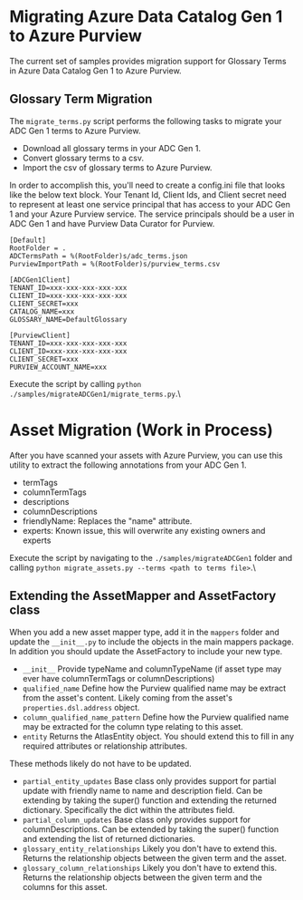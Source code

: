 # Migrating Azure Data Catalog Gen 1 to Azure Purview

The current set of samples provides migration support for Glossary Terms in
Azure Data Catalog Gen 1 to Azure Purview.

## Glossary Term Migration

The `migrate_terms.py` script performs the following tasks to migrate your ADC Gen 1
terms to Azure Purview.

* Download all glossary terms in your ADC Gen 1.
* Convert glossary terms to a csv.
* Import the csv of glossary terms to Azure Purview.

In order to accomplish this, you'll need to create a config.ini file that looks
like the below text block.  Your Tenant Id, Client Ids, and Client secret need
to represent at least one service principal that has access to your ADC Gen 1
and your Azure Purview service. The service principals should be a user in ADC
Gen 1 and have Purview Data Curator for Purview.

```
[Default]
RootFolder = .
ADCTermsPath = %(RootFolder)s/adc_terms.json
PurviewImportPath = %(RootFolder)s/purview_terms.csv

[ADCGen1Client]
TENANT_ID=xxx-xxx-xxx-xxx-xxx
CLIENT_ID=xxx-xxx-xxx-xxx-xxx
CLIENT_SECRET=xxx
CATALOG_NAME=xxx
GLOSSARY_NAME=DefaultGlossary

[PurviewClient]
TENANT_ID=xxx-xxx-xxx-xxx-xxx
CLIENT_ID=xxx-xxx-xxx-xxx-xxx
CLIENT_SECRET=xxx
PURVIEW_ACCOUNT_NAME=xxx
```

Execute the script by calling `python ./samples/migrateADCGen1/migrate_terms.py`.\

# Asset Migration (Work in Process)

After you have scanned your assets with Azure Purview, you can use this utility
to extract the following annotations from your ADC Gen 1.

* termTags
* columnTermTags
* descriptions
* columnDescriptions
* friendlyName: Replaces the "name" attribute.
* experts: Known issue, this will overwrite any existing owners and experts

Execute the script by navigating to the `./samples/migrateADCGen1` folder and
calling `python migrate_assets.py --terms <path to terms file>`.\

## Extending the AssetMapper and AssetFactory class

When you add a new asset mapper type, add it in the `mappers` folder and update
the `__init__.py` to include the objects in the main mappers package. In addition
you should update the AssetFactory to include your new type.

* `__init__` Provide typeName and columnTypeName (if asset type may ever have columnTermTags or columnDescriptions)
* `qualified_name` Define how the Purview qualified name may be extract from the asset's content. Likely coming from the asset's `properties.dsl.address` object.
* `column_qualified_name_pattern` Define how the Purview qualified name may be extracted for the column type relating to this asset.
* `entity` Returns the AtlasEntity object. You should extend this to fill in any required attributes or relationship attributes.

These methods likely do not have to be updated.
* `partial_entity_updates` Base class only provides support for partial update with friendly name to name and description field. Can be extending by taking the super() function and extending the returned dictionary. Specifically the dict within the attributes field.
* `partial_column_updates` Base class only provides support for columnDescriptions. Can be extended by taking the super() function and extending the list of returned dictionaries.
* `glossary_entity_relationships` Likely you don't have to extend this. Returns the relationship objects between the given term and the asset.
* `glossary_column_relationships` Likely you don't have to extend this. Returns the relationship objects between the given term and the columns for this asset.